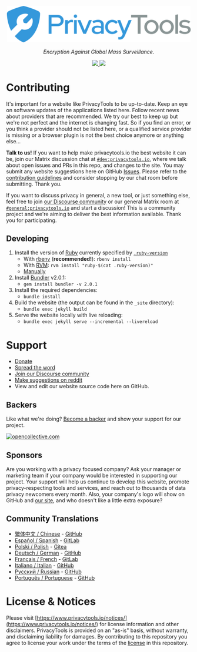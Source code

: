 <div align="center">
<a href="https://www.privacytools.io">
	<img src="assets/img/svg/layout/brand/horizontal.svg" width="500px" alt="PrivacyTools" />
</a>
<p>
	<em>Encryption Against Global Mass Surveillance.</em>
</p>
<a href="https://opencollective.com/privacytools#support">
	<img src="https://opencollective.com/privacytools/tiers/badge.svg">
</a>
<a href="https://app.netlify.com/sites/privacytools-io/deploys">
	<img src="https://api.netlify.com/api/v1/badges/afd98777-c205-4928-a301-f57a1448113f/deploy-status">
</a>
</div>

# Contributing

It's important for a website like PrivacyTools to be up-to-date. Keep an eye on software updates of the applications listed here. Follow recent news about providers that are recommended. We try our best to keep up but we're not perfect and the internet is changing fast. So if you find an error, or you think a provider should not be listed here, or a qualified service provider is missing or a browser plugin is not the best choice anymore or anything else...

**Talk to us!** If you want to help make privacytools.io the best website it can be, join our Matrix discussion chat at [`#dev:privacytools.io`](https://matrix.to/#/#dev:privacytools.io), where we talk about open issues and PRs in this repo, and changes to the site. You may submit any website suggestions here on GitHub [Issues](https://github.com/privacytools/privacytools.io/issues). Please refer to the [contribution guidelines](.github/CONTRIBUTING.md) and consider stopping by our chat room before submitting. Thank you.

If you want to discuss privacy in general, a new tool, or just something else, feel free to join [our Discourse community](https://forum.privacytools.io/) or our general Matrix room at [`#general:privacytools.io`](https://matrix.to/#/#general:privacytools.io) and start a discussion! This is a community project and we're aiming to deliver the best information available. Thank you for participating.

## Developing

1. Install the version of [Ruby](https://www.ruby-lang.org/en/downloads/) currently specified by [`.ruby-version`](.ruby-version)
	* With [rbenv](https://github.com/rbenv/rbenv) (**recommended!**): `rbenv install`
	* With [RVM](https://rvm.io): `rvm install "ruby-$(cat .ruby-version)"`
	* [Manually](https://www.ruby-lang.org/en/downloads/)
1. Install [Bundler](https://bundler.io/) v2.0.1:
	* `gem install bundler -v 2.0.1`
1. Install the required dependencies:
	* `bundle install`
1. Build the website (the output can be found in the `_site` directory):
	* `bundle exec jekyll build`
1. Serve the website locally with live reloading:
	* `bundle exec jekyll serve --incremental --livereload`

# Support

- [Donate](https://www.privacytools.io/sponsors/)
- [Spread the word](https://www.privacytools.io/#participate)
- [Join our Discourse community](https://forum.privacytools.io/)
- [Make suggestions on reddit](https://www.reddit.com/r/privacytoolsIO/)
- View and edit our website source code here on GitHub.

## Backers

Like what we're doing? [Become a backer](https://opencollective.com/privacytools) and show your support for our project.

<a href="https://opencollective.com/privacytools">
	<img src="https://opencollective.com/privacytools/tiers/sponsor.svg?avatarHeight=64&width=890" height="64px" width="890px" alt="opencollective.com" />
</a>

## Sponsors

Are you working with a privacy focused company? Ask your manager or marketing team if your company would be interested in supporting our project. Your support will help us continue to develop this website, promote privacy-respecting tools and services, and reach out to thousands of data privacy newcomers every month. Also, your company's logo will show on GitHub and [our site](https://www.privacytools.io/sponsors/), and who doesn't like a little extra exposure?

## Community Translations
- [繁体中文 / Chinese](https://privacytools.twngo.xyz/) - [GitHub](https://github.com/twngo/privacytools-zh)
- [Español / Spanish](https://victorhck.gitlab.io/privacytools-es/) - [GitLab](https://gitlab.com/victorhck/privacytools-es)
- [Polski / Polish](https://pl.privacytools.io) - [Gitea](https://git.privacytools.io/pl-privacytoolsIO/pl.privacytools.io)
- [Deutsch / German](https://privacytools.it-sec.rocks/) - [GitHub](https://github.com/Anon215/privacytools.it-sec.rocks)
- [Français / French](https://privacytools.dreads-unlock.fr/) - [GitLab](https://gitlab.com/Booteille/privacytools)
- [Italiano / Italian](https://privacytools-it.github.io/) - [GitHub](https://github.com/privacytools-it/privacytools-it.github.io)
- [Русский / Russian](https://privacytools.ru) - [GitHub](https://github.com/c0rdis/privacytools.ru)
- [Português / Portuguese](https://www.privacidade.digital/) - [GitHub](https://github.com/PrivacidadeDigital/privacidade.digital)

# License & Notices

Please visit [https://www.privacytools.io/notices/](https://www.privacytools.io/notices/) for license information and other disclaimers. PrivacyTools is provided on an "as-is" basis, without warranty, and disclaiming liability for damages. By contributing to this repository you agree to license your work under the terms of the [license](https://github.com/privacytools/privacytools.io/blob/master/LICENSE.txt) in this repository.
